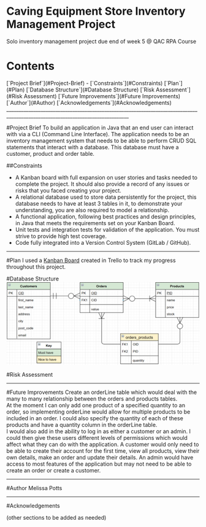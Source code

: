 <h1>Caving Equipment Store Inventory Management Project</h1>
Solo inventory management project due end of week 5 @ QAC RPA Course

<h1>Contents</h1>
[`Project Brief`](#Project-Brief)
- [`Constraints`](#Constraints)
[`Plan`](#Plan)
[`Database Structure`](#Database Structure)
[`Risk Assessment`](#Risk Assessment)
[`Future Improvements`](#Future Improvements)
[`Author`](#Author)
[`Acknowledgements`](#Acknowledgements)
________________________________________________________________________________________________________________________________

#Project Brief
To build an application in Java that an end user can interact with via a CLI (Command Line Interface). The application needs to be an inventory management system that needs to be able to perform CRUD SQL statements that interact with a database. This database must have a customer, product and order table.

##Constraints
- A Kanban board with full expansion on user stories and tasks needed to complete the project. It should also provide a record of any issues or risks that you faced creating your project. 
- A relational database used to store data persistently for the project, this database needs to have at least 3 tables in it, to demonstrate your understanding, you are also required to model a relationship.
- A functional application, following best practices and design principles, in Java that meets the requirements set on your Kanban Board. 
- Unit tests and integration tests for validation of the application. You must strive to provide high test coverage.
- Code fully integrated into a Version Control System (GitLab / GitHub). 

________________________________________________________________________________________________________________________________

#Plan
I used a [Kanban Board](https://trello.com/b/lTUWwrPY/inventorymanagementsystem) created in Trello to track my progress throughout this project. 

#Database Structure
![Entity Relationship Diagram](https://github.com/MPottsRPA/Inventory_Management_Project/blob/master/ERD2.PNG)


#Risk Assessment

________________________________________________________________________________________________________________________________

#Future Improvements
Create an orderLine table which would deal with the many to many relationship between the orders and products tables.  
At the moment I can only add one product of a specified quantity to an order, so implementing orderLine would allow for multiple products to be included in an order. I could also specify the quantity of each of these products and have a quantity column in the orderLine table.  
I would also add in the ability to log in as either a customer or an admin. I could then give these users different levels of permissions which would affect what they can do with the application. A customer would only need to be able to create their account for the first time, view all products, view their own details, make an order and update their details. An admin would have access to most features of the application but may not need to be able to create an order or create a customer.  

________________________________________________________________________________________________________________________________

#Author
Melissa Potts

________________________________________________________________________________________________________________________________

#Acknowledgements

(other sections to be added as needed)
